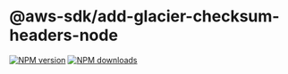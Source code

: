 # @aws-sdk/add-glacier-checksum-headers-node

[![NPM version](https://img.shields.io/npm/v/@aws-sdk/add-glacier-checksum-headers-node/preview.svg)](https://www.npmjs.com/package/@aws-sdk/add-glacier-checksum-headers-node)
[![NPM downloads](https://img.shields.io/npm/dm/@aws-sdk/add-glacier-checksum-headers-node.svg)](https://www.npmjs.com/package/@aws-sdk/add-glacier-checksum-headers-node)
